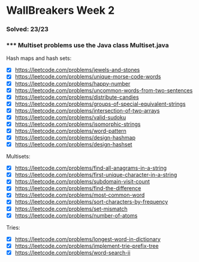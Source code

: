 # WallBreakers Week 2


### Solved: 23/23 

### *** Multiset problems use the Java class Multiset.java

Hash maps and hash sets:
- [X] https://leetcode.com/problems/jewels-and-stones
- [X] https://leetcode.com/problems/unique-morse-code-words
- [X] https://leetcode.com/problems/happy-number
- [X] https://leetcode.com/problems/uncommon-words-from-two-sentences
- [X] https://leetcode.com/problems/distribute-candies
- [X] https://leetcode.com/problems/groups-of-special-equivalent-strings
- [X] https://leetcode.com/problems/intersection-of-two-arrays
- [X] https://leetcode.com/problems/valid-sudoku
- [X] https://leetcode.com/problems/isomorphic-strings
- [X] https://leetcode.com/problems/word-pattern
- [X] https://leetcode.com/problems/design-hashmap
- [X] https://leetcode.com/problems/design-hashset

Multisets:
- [X] https://leetcode.com/problems/find-all-anagrams-in-a-string
- [X] https://leetcode.com/problems/first-unique-character-in-a-string
- [X] https://leetcode.com/problems/subdomain-visit-count
- [X] https://leetcode.com/problems/find-the-difference
- [X] https://leetcode.com/problems/most-common-word
- [X] https://leetcode.com/problems/sort-characters-by-frequency
- [X] https://leetcode.com/problems/set-mismatch
- [X] https://leetcode.com/problems/number-of-atoms

Tries:
- [X] https://leetcode.com/problems/longest-word-in-dictionary
- [X] https://leetcode.com/problems/implement-trie-prefix-tree
- [X] https://leetcode.com/problems/word-search-ii

